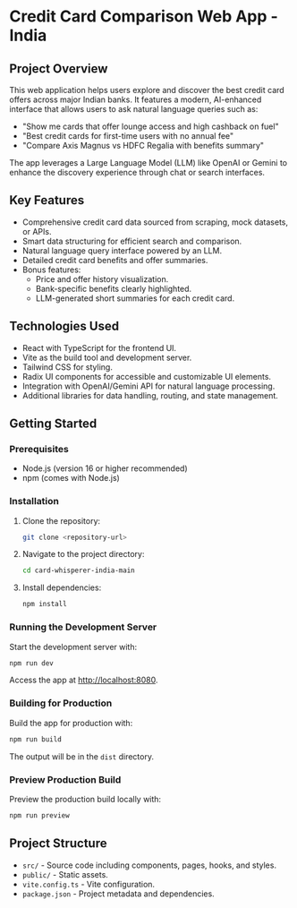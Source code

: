 # Credit Card Comparison Web App - India

## Project Overview
This web application helps users explore and discover the best credit card offers across major Indian banks. It features a modern, AI-enhanced interface that allows users to ask natural language queries such as:

- "Show me cards that offer lounge access and high cashback on fuel"
- "Best credit cards for first-time users with no annual fee"
- "Compare Axis Magnus vs HDFC Regalia with benefits summary"

The app leverages a Large Language Model (LLM) like OpenAI or Gemini to enhance the discovery experience through chat or search interfaces.

## Key Features
- Comprehensive credit card data sourced from scraping, mock datasets, or APIs.
- Smart data structuring for efficient search and comparison.
- Natural language query interface powered by an LLM.
- Detailed credit card benefits and offer summaries.
- Bonus features:
  - Price and offer history visualization.
  - Bank-specific benefits clearly highlighted.
  - LLM-generated short summaries for each credit card.

## Technologies Used
- React with TypeScript for the frontend UI.
- Vite as the build tool and development server.
- Tailwind CSS for styling.
- Radix UI components for accessible and customizable UI elements.
- Integration with OpenAI/Gemini API for natural language processing.
- Additional libraries for data handling, routing, and state management.

## Getting Started

### Prerequisites
- Node.js (version 16 or higher recommended)
- npm (comes with Node.js)

### Installation
1. Clone the repository:
   ```bash
   git clone <repository-url>
   ```
2. Navigate to the project directory:
   ```bash
   cd card-whisperer-india-main
   ```
3. Install dependencies:
   ```bash
   npm install
   ```

### Running the Development Server
Start the development server with:
```bash
npm run dev
```
Access the app at [http://localhost:8080](http://localhost:8080).

### Building for Production
Build the app for production with:
```bash
npm run build
```
The output will be in the `dist` directory.

### Preview Production Build
Preview the production build locally with:
```bash
npm run preview
```

## Project Structure
- `src/` - Source code including components, pages, hooks, and styles.
- `public/` - Static assets.
- `vite.config.ts` - Vite configuration.
- `package.json` - Project metadata and dependencies.

